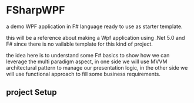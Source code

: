 # FSharpWPF
a demo WPF application in F# language ready to use as starter template.

this will be a reference about making a Wpf application using .Net 5.0 and F# since there is no vailable template for this kind of project.

the idea here is to understand some F# basics to show how we can leverage the multi paradigm aspect, in one side we will use MVVM architectural pattern to manage our presentation logic, in the other side we will use functional approach to fill some business requirements.

## project Setup
  
